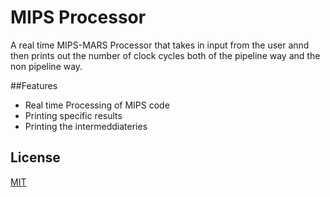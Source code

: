 
# MIPS Processor

A real time MIPS-MARS Processor that takes in input from the user annd then prints out the number of clock cycles both of the pipeline way and the non pipeline way.

##Features
- Real time Processing of MIPS code
- Printing specific results
- Printing the intermeddiateries

## License

[MIT](https://choosealicense.com/licenses/mit/)

